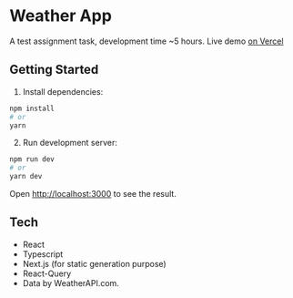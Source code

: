 # Weather App

A test assignment task, development time ~5 hours. Live demo [on Vercel](https://p3-weather-app.vercel.app/)

## Getting Started

1. Install dependencies:

```bash
npm install
# or
yarn
```

2. Run development server:

```bash
npm run dev
# or
yarn dev
```

Open [http://localhost:3000](http://localhost:3000) to see the result.

## Tech

- React
- Typescript
- Next.js (for static generation purpose)
- React-Query
- Data by WeatherAPI.com.
